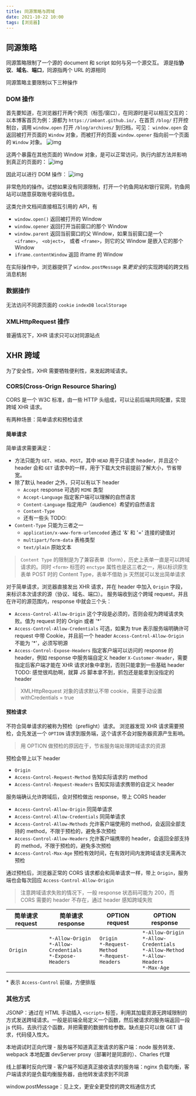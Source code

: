```yaml
---
title: 同源策略与跨域
date: 2021-10-22 10:00
tags: [浏览器]
---
```


## 同源策略
同源策略限制了一个源的 document 和 script 如何与另一个源交互。
源是指**协议**、**域名**、**端口**，同源指两个 URL 的源相同

同源策略主要限制以下三种操作
### DOM 操作
首先要知道，在浏览器打开两个网页（标签/窗口），在同源时是可以相互交互的：
以本博客首页为例：源都为 `https://imbant.github.io/`，在首页 `/blog/` 打开控制台，调用 `window.open` 打开 `/blog/archives/` 到归档，可见：
`window.open` 会返回被打开页面的 `Window` 对象，而被打开的页面 `window.opener` 指向前一个页面的 `Window` 对象。
![img](https://imbant-blog.oss-cn-shanghai.aliyuncs.com/blog-img/12/%E6%88%AA%E5%B1%8F2021-10-26%20%E4%B8%8B%E5%8D%882.23.23.png)

这两个暴露在其他页面的 Window 对象，是可以正常访问，执行内部方法并影响到真正的页面的：
![img](https://imbant-blog.oss-cn-shanghai.aliyuncs.com/blog-img/12/%E6%88%AA%E5%B1%8F2021-10-26%20%E4%B8%8B%E5%8D%882.29.35.png)

因此可以进行 DOM 操作：
![img](https://imbant-blog.oss-cn-shanghai.aliyuncs.com/blog-img/12/%E6%88%AA%E5%B1%8F2021-10-26%20%E4%B8%8B%E5%8D%882.30.53.png)

非常危险的操作。试想如果没有同源限制，打开一个钓鱼网站和银行官网，钓鱼网站可以随意获取账号密码信息。

这类允许文档间直接相互引用的 API，有 
- `window.open()` 返回被打开的 Window
- `window.opener` 返回打开当前窗口的那个 Window
- `window.parent` 返回当前窗口的父 Window，如果当前窗口是一个 `<iframe>`， `<object>`， 或者 `<frame>`，则它的父 Window 是嵌入它的那个 Window
- `iframe.contentWindow` 返回 iframe 的 Window

在实际操作中，浏览器提供了 `window.postMessage` 来*更安全*的实现跨域的跨文档消息机制

### 数据操作
无法访问不同源页面的 `cookie` `indexDB` `localStorage`

### XMLHttpRequest 操作
普遍情况下，XHR 请求只可以对同源站点


## XHR 跨域
为了安全性，XHR 需要牺牲便利性，来发起跨域请求。

### CORS(Cross-Orign Resource Sharing)
CORS 是一个 W3C 标准，由一些 HTTP 头组成，可以让前后端共同配置，实现跨域 XHR 请求。

有两种场景：简单请求和预检请求

#### 简单请求
简单请求需要满足：
- 方法只能为 `GET`、`HEAD`、`POST`。其中 `HEAD` 用于只请求 header，并且这个 header 会和 `GET` 请求中的一样，用于下载大文件前提前了解大小，节省带宽。
- 除了默认 header 之外，只可以有以下 header
    - `Accept` response 可选的 `MIME` 类型
    - `Accept-Language` 指定客户端可以理解的自然语言
    - `Content-Language` 指定用户（audience）希望的自然语言
    - `Content-Type`
    - 还有一些头 TODO:
- `Content-Type` 只能为三者之一
    - `application/x-www-form-urlencoded` 通过 '&' 和 '=' 连接的键值对
    - `multipart/form-data` 表格类型
    - `text/plain` 原始文本

> `Content Type` 的限制是为了兼容表单（form），历史上表单一直是可以跨域请求的。同时 `<form>` 标签的 `enctype` 属性也是这三者之一，用以标识原生表单 POST 时的 Content Type，表单不借助 js 天然就可以发出简单请求

对于简单请求，浏览器直接发出 XHR 请求，并在 header 中加入 `Origin` 字段，来标识本次请求的源（协议、域名、端口）。
服务端收到这个跨域 request，并且在许可的源范围内，response 中就会三个头：
- `Access-Control-Allow-Origin` 这个字段是必须的，否则会视为跨域请求失败。值为 request 时的 Origin 或者 '*'
- `Access-Control-Allow-Credentials` 可选，如果为 true 表示服务端明确许可 request 中带 Cookie，并且前一个 header `Access-Control-Allow-Origin` 不能为 '*'，必须写明源
- `Access-Control-Expose-Headers` 指定客户端可以访问的 response 的 header，例如 response 中服务端自定义 header `X-Customer-Header`，需要指定后客户端才能在 XHR 请求对象中拿到，否则只能拿到一些基础 header TODO: 感觉很鸡肋啊，就算 JS 脚本拿不到，抓包还是能拿到没指定的 header

> XMLHttpRequest 对象的请求默认不带 cookie，需要手动设置 withCredentials = true

#### 预检请求
不符合简单请求的被称为预检（preflight）请求。
浏览器发现 XHR 请求需要预检，会先发送一个 `OPTION` 请求到服务端，这个请求不会对服务器资源产生影响。

> 用 OPTION 做预检的原因在于，节省服务端处理跨域请求的资源

预检会带上以下 header
- `Origin`
- `Access-Control-Request-Method` 告知实际请求的 method
- `Access-Control-Request-Headers` 告知实际请求携带的自定义 header

服务端确认允许跨域后，会对预检做出 response，带上 CORS header
- `Access-Control-Allow-Origin` 同简单请求
- `Access-Control-Allow-Credentials` 同简单请求
- `Access-Control-Allow-Methods` 允许客户端使用的 method，会返回全部支持的 method，不限于预检的，避免多次预检
- `Access-Control-Allow-Headers` 允许客户端携带的 header，会返回全部支持的 method，不限于预检的，避免多次预检
- `Access-Control-Max-Age` 预检有效时间，在有效时间内发跨域请求无需再次预检

通过预检后，浏览器正常的 CORS 请求都会和简单请求一样，带上 `Origin`，服务端也会每次回应 `Access-Control-Allow-Origin`

> 注意跨域请求失败的情况下，一般 response 状态码可能为 200，而 CORS 需要的 header 不存在，通过 header 感知跨域失败



| 简单请求 request | 简单请求 response | OPTION request | OPTION response |
| -- | -- | -- | -- |
| `Origin` | `*-Allow-Origin` <br /> `*-Allow-Credentials` <br /> `*-Expose-Headers` | `Origin` <br /> `*-Request-Method` <br /> `*-Request-Headers` | `*-Allow-Origin` <br /> `*-Allow-Credentials` <br /> `*-Allow-Method` <br /> `*-Allow-Headers` <br /> `*-Max-Age` |

\* 表示 `Access-Control` 前缀，方便排版


### 其他方式
JSONP：通过在 HTML 手动插入 `<script>` 标签，利用其加载资源无跨域限制的方式发送跨域请求。一般是前端全局定义一个函数，然后被请求的服务端返回一段 js 代码，去执行这个函数，并把需要的数据传给参数。缺点是只可以做 GET 请求，代码侵入性大。

本地调试时正向代理 - 服务端不知道真正发请求的客户端：node 服务转发、webpack 本地配置 devServer proxy（部署时是同源的）、Charles 代理

线上部署时反向代理 - 客户端不知道真正接收请求的服务端：nginx 负载均衡，客户端请求的是负载均衡服务器，由他转发请求到不同源

window.postMessage：见上文，更安全更受控的跨文档通信方式

